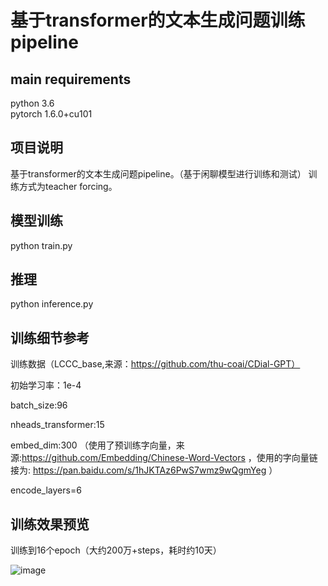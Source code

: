 # 基于transformer的文本生成问题训练pipeline
## main requirements
python 3.6  
pytorch 1.6.0+cu101

## 项目说明
基于transformer的文本生成问题pipeline。（基于闲聊模型进行训练和测试）
训练方式为teacher forcing。

## 模型训练
python train.py

## 推理
python inference.py

## 训练细节参考

训练数据（LCCC_base,来源：https://github.com/thu-coai/CDial-GPT）

初始学习率：1e-4

batch_size:96

nheads_transformer:15

embed_dim:300 （使用了预训练字向量，来源:https://github.com/Embedding/Chinese-Word-Vectors ，使用的字向量链接为: https://pan.baidu.com/s/1hJKTAz6PwS7wmz9wQgmYeg ）

encode_layers=6

## 训练效果预览

训练到16个epoch（大约200万+steps，耗时约10天）

![image](https://github.com/lrs1353281004/seq_2_seq_transformers_text_generation/blob/master/pics/training_example.png)






